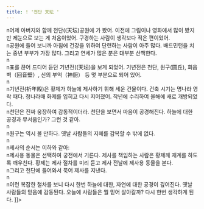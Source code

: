 ```yaml
---
title: ! '천단 天坛 '
---
```


<p>n어제 아버지와 함께 천단((天坛)공원에 가 봤어. 이전에 그림이나 영화에서 많이 봤지만 제눈으로 보는 게 처음이었어. 구경하는 사람이 생각보다 적은 편이었어. <br />n공원에 들어 보니까 아침에 건강을 위하여 단련하는 사람이 아주 많다. 배드민턴을 치는 중년 부부가 가장 많다. 그리고 연세가 많은 분은 대부분 산책한다.<br />n<br />n표를 끊어 드디어 듣던 기년전((天坛)을 보게 되었어. 기년전은 천단, 원구(圆丘), 회음벽（回音壁）, 신의 부억（神厨） 등 몇 부분으로 되어 있어.  <br />n <br />n기년전(祈年殿)은 황제가 하늘에 제사하기 휘해 세운 건물이다. 건축 시기는 명나라 영락 때다. 청나라때 화제를 입히고 다시 지어졌어. 작년에 수리하여 올해에 새로 개방되었다.<br />n천단은 진짜 웅장하여 감동적이더라. 천단을 보면서 마음이 공경해진다. 하늘에 대한 공경과 무서움인가? 그런 것 같아.<br />n<br />n원구는 역시 볼 만하다. 옛날 사람들의 지혜를 감복할 수 밖에 없다.<br />n<br />n제사의 순서는 이하와 같아:<br />n제사용 동물은 선택하여 궁전에서 기른다. 제사를 책임하는 사람은 황제께 재계를 하도록 깨우친다. 황제는 제사 절차를 미리 듣고 제사 전날에 제사용 동물을 본다.  <br />n그리고 천단에 들어와서 묵어 제사를 지낸다.<br />n<br />n이런 복잡한 철차를 보니 다시 한번 하늘에 대한, 자연에 대한 공경이 깊어진다.  옛날 사람들의 믿음에 감동된다. 오늘에 사람들은 뭘 믿어 살아갈까? 다시 한번 생각하게 된다. ]]&gt;</p>

